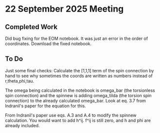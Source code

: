 # 22 September 2025 Meeting

## Completed Work

Did bug fixing for the EOM notebook. It was just an error in the order of coordinates. Download the fixed notebook.

## To Do

Just some final checks: Calculate the [1,1,1] term of the spin connection by hand to see why sometimes the coords are written as numbers instead of r,theta,phi,tau.

The omega being calculated in the notebook is omega_bar (the torsionless spin connection) and the spinnew is adding omega_tilda (the torsion spin connection) to the already calculated omega_bar. Look at eq. 3.7 from Indranil's paper for the equation for this.

From Indranil's paper use eqs. A.3 and A.4 to modify the spinnew calculation. You would want to add h^ij. f^ij is still zero, and h and phi are already included.
